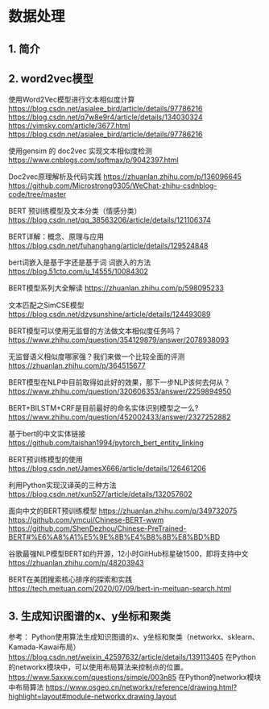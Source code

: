 # 数据处理

## 1. 简介



## 2. word2vec模型

使用Word2Vec模型进行文本相似度计算
https://blog.csdn.net/asialee_bird/article/details/97786216
https://blog.csdn.net/q7w8e9r4/article/details/134030324
https://vimsky.com/article/3677.html
https://blog.csdn.net/asialee_bird/article/details/97786216

使用gensim 的 doc2vec 实现文本相似度检测
https://www.cnblogs.com/softmax/p/9042397.html

Doc2vec原理解析及代码实践
https://zhuanlan.zhihu.com/p/136096645
https://github.com/Microstrong0305/WeChat-zhihu-csdnblog-code/tree/master

BERT 预训练模型及文本分类（情感分类）
https://blog.csdn.net/qq_38563206/article/details/121106374

BERT详解：概念、原理与应用
https://blog.csdn.net/fuhanghang/article/details/129524848

bert词嵌入是基于字还是基于词 词嵌入的方法
https://blog.51cto.com/u_14555/10084302

BERT模型系列大全解读
https://zhuanlan.zhihu.com/p/598095233

文本匹配之SimCSE模型
https://blog.csdn.net/dzysunshine/article/details/124493089

BERT模型可以使用无监督的方法做文本相似度任务吗？
https://www.zhihu.com/question/354129879/answer/2078938093

无监督语义相似度哪家强？我们来做一个比较全面的评测
https://zhuanlan.zhihu.com/p/364515677

BERT模型在NLP中目前取得如此好的效果，那下一步NLP该何去何从？
https://www.zhihu.com/question/320606353/answer/2259894950

BERT+BILSTM+CRF是目前最好的命名实体识别模型之一么?
https://www.zhihu.com/question/452002433/answer/2327252882

基于bert的中文实体链接
https://github.com/taishan1994/pytorch_bert_entity_linking

BERT预训练模型的使用
https://blog.csdn.net/JamesX666/article/details/126461206

利用Python实现汉译英的三种方法
https://blog.csdn.net/xun527/article/details/132057602

面向中文的BERT预训练模型
https://zhuanlan.zhihu.com/p/349732075
https://github.com/ymcui/Chinese-BERT-wwm
https://github.com/ShenDezhou/Chinese-PreTrained-BERT#%E6%A8%A1%E5%9E%8B%E4%B8%8B%E8%BD%BD

谷歌最强NLP模型BERT如约开源，12小时GitHub标星破1500，即将支持中文
https://zhuanlan.zhihu.com/p/48203943

BERT在美团搜索核心排序的探索和实践
https://tech.meituan.com/2020/07/09/bert-in-meituan-search.html

## 3. 生成知识图谱的x、y坐标和聚类

参考：
Python使用算法生成知识图谱的x、y坐标和聚类（networkx、sklearn、Kamada-Kawai布局）
https://blog.csdn.net/weixin_42597632/article/details/139113405
在Python的networkx模块中，可以使用布局算法来控制点的位置。
https://www.5axxw.com/questions/simple/003n85
在Python的networkx模块中布局算法
https://www.osgeo.cn/networkx/reference/drawing.html?highlight=layout#module-networkx.drawing.layout
